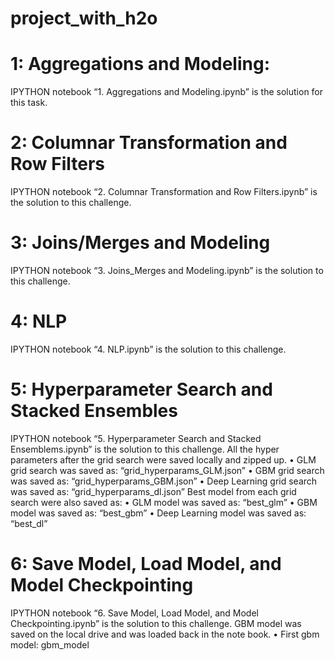 # project_with_h2o


# 1: Aggregations and Modeling:
IPYTHON notebook “1. Aggregations and Modeling.ipynb” is the solution for this task.


# 2: Columnar Transformation and Row Filters
IPYTHON notebook “2. Columnar Transformation and Row Filters.ipynb” is the solution to this challenge.


# 3: Joins/Merges and Modeling
IPYTHON notebook “3. Joins_Merges and Modeling.ipynb” is the solution to this challenge.


# 4: NLP
IPYTHON notebook “4. NLP.ipynb” is the solution to this challenge.

# 5: Hyperparameter Search and Stacked Ensembles
IPYTHON notebook “5. Hyperparameter Search and Stacked Ensemblems.ipynb” is the solution to this challenge.
All the hyper parameters after the grid search were saved locally and zipped up.
•	GLM grid search was saved as: “grid_hyperparams_GLM.json”
•	GBM grid search was saved as: “grid_hyperparams_GBM.json”
•	Deep Learning grid search was saved as: “grid_hyperparams_dl.json”
Best model from each grid search were also saved as:
•	GLM model was saved as: “best_glm”
•	GBM model was saved as: “best_gbm”
•	Deep Learning model was saved as: “best_dl”

# 6: Save Model, Load Model, and Model Checkpointing
IPYTHON notebook “6. Save Model, Load Model, and Model Checkpointing.ipynb” is the solution to this challenge.
GBM model was saved on the local drive and was loaded back in the note book.
•	First gbm model: gbm_model
